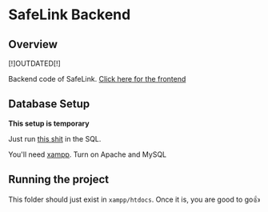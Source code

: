 # SafeLink Backend

## Overview

\[!]OUTDATED\[!]

Backend code of SafeLink. [Click here for the frontend](https://github.com/kidlatpogi/SafeLink)

## Database Setup

**This setup is temporary**

Just run [this shit](https://github.com/kidlatpogi/SafeLink/blob/main/Database/DB.sql) in the SQL.

You'll need [xampp](https://www.apachefriends.org/download.html). Turn on Apache and MySQL

## Running the project

This folder should just exist in `xampp/htdocs`.
Once it is, you are good to go👍
